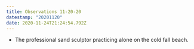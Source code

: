 ```yaml
---
title: Observations 11-20-20
datestamp: "20201120"
date: 2020-11-24T21:24:54.792Z
---
```

- The professional sand sculptor practicing alone on the cold fall beach.